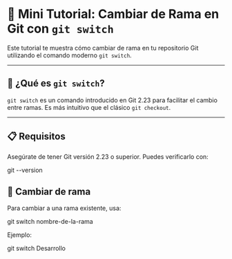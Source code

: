 # 🔄 Mini Tutorial: Cambiar de Rama en Git con `git switch`

Este tutorial te muestra cómo cambiar de rama en tu repositorio Git utilizando el comando moderno `git switch`.

---

## 🧠 ¿Qué es `git switch`?

`git switch` es un comando introducido en Git 2.23 para facilitar el cambio entre ramas. Es más intuitivo que el clásico `git checkout`.

---

## 📋 Requisitos

Asegúrate de tener Git versión 2.23 o superior. Puedes verificarlo con:


git --version

## 🚀 Cambiar de rama
Para cambiar a una rama existente, usa:

git switch nombre-de-la-rama

Ejemplo:

git switch Desarrollo
